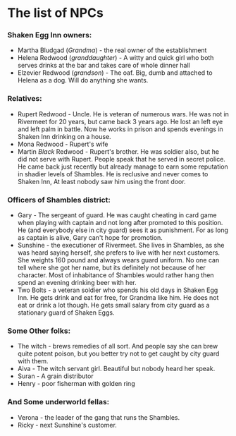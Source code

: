 # The list of NPCs

### Shaken Egg Inn owners:
  * Martha Bludgad (*Grandma*) - the real owner of the establishment
  * Helena Redwood (*granddaughter*) - A witty and quick girl who both serves
  drinks at the bar and takes care of whole dinner hall
  * Elzevier Redwood (*grandson*) - The oaf. Big, dumb and attached to Helena
  as a dog. Will do anything she wants.

### Relatives:
  * Rupert Redwood - Uncle. He is veteran of numerous wars. He was not in
  Rivermeet for 20 years, but came back 3 years ago. He lost an left eye and
  left palm in battle. Now he works in prison and spends evenings in Shaken
  Inn drinking on a house.
  * Mona Redwood - Rupert's wife
  * Martin *Black* Redwood - Rupert's brother. He was soldier also, but he did
  not serve with Rupert. People speak that he served in secret police. He came
  back just recently but already manage to earn some reputation in shadier
  levels of Shambles. He is reclusive and never comes to Shaken Inn, At least
  nobody saw him using the front door.


### Officers of Shambles district:
  * Gary - The sergeant of guard. He was caught cheating in card game when
  playing with captain and not long after promoted to this position. He (and
  everybody else in city guard) sees it as punishment. For as long as captain
  is alive, Gary can't hope for promotion.
  * Sunshine - the executioner of Rivermeet. She lives in Shambles, as she was
  heard saying herself, she prefers to live with her next customers. She
  weights 160 pound and always wears guard uniform. No one can tell where she
  got her name, but its definitely not because of her character. Most of
  inhabitance of Shambles would rather hang then spend an evening drinking
  beer with her.
  * Two Bolts - a veteran soldier who spends his old days in Shaken Egg Inn. He
  gets drink and eat for free, for Grandma like him. He does not eat or drink
  a lot though. He gets small salary from city guard as a stationary guard of
  Shaken Eggs.

### Some Other folks:
  * The witch - brews remedies of all sort. And people  say she can brew quite
  potent poison, but you better try not to get caught by city guard with them.
  * Aiva - The witch servant girl. Beautiful but nobody heard her speak.
  * Suran - A grain distributor
  * Henry - poor fisherman with golden ring

### And Some underworld fellas:
  * Verona - the leader of the gang that runs the Shambles.
  * Ricky - next Sunshine's customer.
